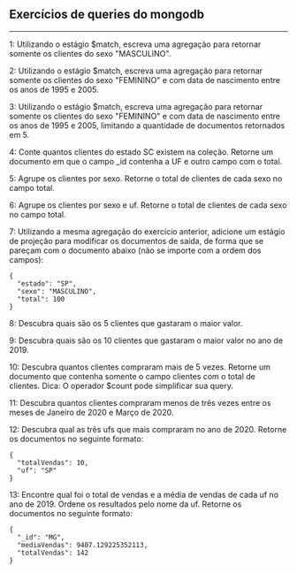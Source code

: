## Exercícios de queries do mongodb
---
1: Utilizando o estágio $match, escreva uma agregação para retornar somente os clientes do sexo "MASCULINO".

2: Utilizando o estágio $match, escreva uma agregação para retornar somente os clientes do sexo "FEMININO" e com data de nascimento entre os anos de 1995 e 2005.

3: Utilizando o estágio $match, escreva uma agregação para retornar somente os clientes do sexo "FEMININO" e com data de nascimento entre os anos de 1995 e 2005, limitando a quantidade de documentos retornados em 5.

4: Conte quantos clientes do estado SC existem na coleção. Retorne um documento em que o campo _id contenha a UF e outro campo com o total.

5: Agrupe os clientes por sexo. Retorne o total de clientes de cada sexo no campo total.

6: Agrupe os clientes por sexo e uf. Retorne o total de clientes de cada sexo no campo total.

7: Utilizando a mesma agregação do exercício anterior, adicione um estágio de projeção para modificar os documentos de saída, de forma que se pareçam com o documento abaixo (não se importe com a ordem dos campos):
```
{
  "estado": "SP",
  "sexo": "MASCULINO",
  "total": 100
}
```

8: Descubra quais são os 5 clientes que gastaram o maior valor.

9: Descubra quais são os 10 clientes que gastaram o maior valor no ano de 2019.

10: Descubra quantos clientes compraram mais de 5 vezes. Retorne um documento que contenha somente o campo clientes com o total de clientes.
Dica: O operador $count pode simplificar sua query.

11: Descubra quantos clientes compraram menos de três vezes entre os meses de Janeiro de 2020 e Março de 2020.

12: Descubra qual as três ufs que mais compraram no ano de 2020. Retorne os documentos no seguinte formato:
```
{
  "totalVendas": 10,
  "uf": "SP"
}
```

13: Encontre qual foi o total de vendas e a média de vendas de cada uf no ano de 2019. Ordene os resultados pelo nome da uf. Retorne os documentos no seguinte formato:
```
{
  "_id": "MG",
  "mediaVendas": 9407.129225352113,
  "totalVendas": 142
}
```
